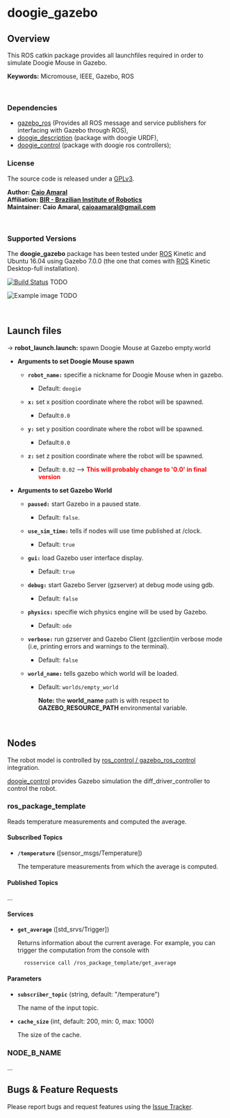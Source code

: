 # doogie_gazebo

## Overview

This ROS catkin package provides all launchfiles required in order to simulate Doogie Mouse in Gazebo.

**Keywords:** Micromouse, IEEE, Gazebo, ROS

</br>

### Dependencies 
- [gazebo_ros] (Provides all ROS message and service publishers for interfacing with Gazebo through ROS),
- [doogie_description] (package with doogie URDF),
- [doogie_control] (package with doogie ros controllers);

### License

The source code is released under a [GPLv3](/LICENSE).

**Author: [Caio Amaral]<br />
Affiliation: [BIR - Brazilian Institute of Robotics]<br />
Maintainer: Caio Amaral, caioaamaral@gmail.com**

</br>

### Supported Versions

The **doogie_gazebo** package has been tested under [ROS] Kinetic and Ubuntu 16.04 using Gazebo 7.0.0 (the one that comes with [ROS] Kinetic Desktop-full installation). 

[![Build Status](http://rsl-ci.ethz.ch/buildStatus/icon?job=ros_best_practices)](http://rsl-ci.ethz.ch/job/ros_best_practices/) TODO


![Example image](doc/example.jpg) TODO

</br>

## Launch files

-> **robot_launch.launch:** spawn Doogie Mouse at Gazebo empty.world

  - **Arguments to set Doogie Mouse spawn**

    - **`robot_name:`** specifie a nickname for Doogie Mouse when in gazebo.
      
      - Default: `doogie`
    - **`x:`** set x position coordinate where the robot will be spawned.
      - Default:`0.0`
    - **`y:`** set y position coordinate where the robot will be spawned.
      - Default:`0.0`
    - **`z:`** set z position coordinate where the robot will be spawned.
      - Default: `0.02` --> <span style="color:red">**This will probably change to '0.0' in final version**</span>

  - **Arguments to set Gazebo World**

    - **`paused:`** start Gazebo in a paused state. 

      - Default: `false`.
  
    - **`use_sim_time:`** tells if nodes will use time published at /clock.

      - Default: `true` 

    - **`gui:`** load Gazebo user interface display.
    
      - Default: `true`

    - **`debug:`** start Gazebo Server (gzserver) at debug mode using gdb.

      - Default: `false`

    - **`physics:`** specifie wich physics engine will be used by Gazebo.

      - Default: `ode`

    - **`verbose:`** run gzserver and Gazebo Client (gzclient)in verbose mode (i.e, printing errors and warnings to the terminal).
  
      - Default: `false`

    - **`world_name:`** tells gazebo which world will be loaded.
    
      - Default: `worlds/empty_world` 
    
        **Note:** the **world_name** path is with respect to **GAZEBO_RESOURCE_PATH** environmental variable.

</br>

## Nodes

The robot model is controlled by [ros_control / gazebo_ros_control] integration. 

[doogie_control] provides Gazebo simulation the diff_driver_controller to control the robot. 

### ros_package_template

Reads temperature measurements and computed the average.


#### Subscribed Topics

* **`/temperature`** ([sensor_msgs/Temperature])

	The temperature measurements from which the average is computed.


#### Published Topics

...


#### Services

* **`get_average`** ([std_srvs/Trigger])

	Returns information about the current average. For example, you can trigger the computation from the console with

		rosservice call /ros_package_template/get_average


#### Parameters

* **`subscriber_topic`** (string, default: "/temperature")

	The name of the input topic.

* **`cache_size`** (int, default: 200, min: 0, max: 1000)

	The size of the cache.


### NODE_B_NAME

...


## Bugs & Feature Requests

Please report bugs and request features using the [Issue Tracker](TODO).

[doogie_description]:  https://github.com/Brazilian-Institute-of-Robotics/doogie_description

[doogie_control]:  https://github.com/Brazilian-Institute-of-Robotics/doogie_control

[doogie_simulators]: https://github.com/Brazilian-Institute-of-Robotics/doogie_simulators

[gazebo_ros]: http://wiki.ros.org/gazebo_ros

[ros_control / gazebo_ros_control]: http://gazebosim.org/tutorials?tut=ros_control

[ROS]: http://www.ros.org

[URDF]: http://wiki.ros.org/urdf 

[Xacro]: http://wiki.ros.org/xacro 

[Rviz]: http://wiki.ros.org/rviz

[BIR - Brazilian Institute of Robotics]: https://github.com/Brazilian-Institute-of-Robotics

[Caio Amaral]: https://github.com/caioaamaral